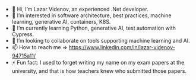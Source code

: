 - 👋 Hi, I’m Lazar Videnov, an experienced .Net developer.
- 👀 I’m interested in software architecture, best practices, machine learning, generative AI, containers, K8S.
- 🌱 I’m currently learning Python, generative AI, test automation with Cypress.
- 💞️ I’m looking to collaborate on tools supporting machine learning and AI.
- 📫 How to reach me => https://www.linkedin.com/in/lazar-videnov-94715a11/
- ⚡ Fun fact: I used to forget writing my name on my exam papers at the university, and that is how teachers knew who submitted those papers.

<!---
lvid1977/lvid1977 is a ✨ special ✨ repository because its `README.md` (this file) appears on your GitHub profile.
You can click the Preview link to take a look at your changes.
--->
